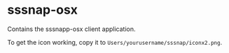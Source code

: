 sssnap-osx
==========

Contains the sssnapp-osx client application.

To get the icon working, copy it to `Users/yourusername/sssnap/iconx2.png`.